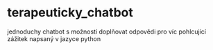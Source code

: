 # terapeuticky_chatbot
jednoduchy chatbot s možností doplňovat odpovědi pro víc pohlcující zážitek
napsaný v jazyce python 
